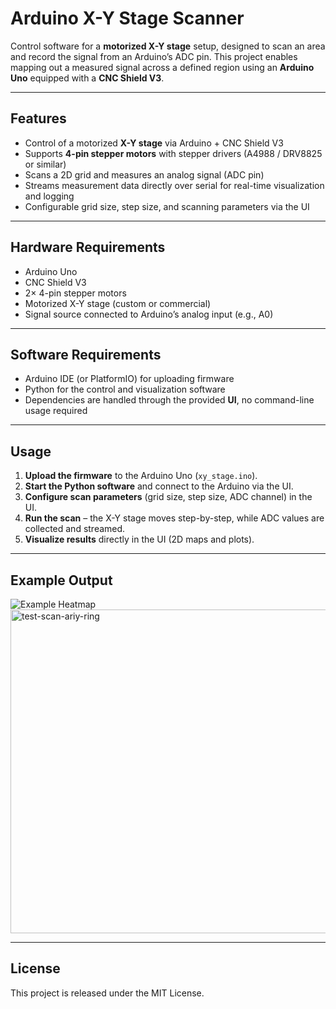 # Arduino X-Y Stage Scanner

Control software for a **motorized X-Y stage** setup, designed to scan an area and record the signal from an Arduino’s ADC pin. This project enables mapping out a measured signal across a defined region using an **Arduino Uno** equipped with a **CNC Shield V3**.

---

## Features

- Control of a motorized **X-Y stage** via Arduino + CNC Shield V3  
- Supports **4-pin stepper motors** with stepper drivers (A4988 / DRV8825 or similar)  
- Scans a 2D grid and measures an analog signal (ADC pin)  
- Streams measurement data directly over serial for real-time visualization and logging  
- Configurable grid size, step size, and scanning parameters via the UI  

---

## Hardware Requirements

- Arduino Uno  
- CNC Shield V3  
- 2× 4-pin stepper motors 
- Motorized X-Y stage (custom or commercial)  
- Signal source connected to Arduino’s analog input (e.g., A0)  

---

## Software Requirements

- Arduino IDE (or PlatformIO) for uploading firmware  
- Python for the control and visualization software  
- Dependencies are handled through the provided **UI**, no command-line usage required  

---

## Usage

1. **Upload the firmware** to the Arduino Uno (`xy_stage.ino`).  
2. **Start the Python software** and connect to the Arduino via the UI.  
3. **Configure scan parameters** (grid size, step size, ADC channel) in the UI.  
4. **Run the scan** – the X-Y stage moves step-by-step, while ADC values are collected and streamed.  
5. **Visualize results** directly in the UI (2D maps and plots).  

---

## Example Output

![Example Heatmap](docs/example_heatmap.png)  
<img width="641" height="518" alt="test-scan-ariy-ring" src="https://github.com/user-attachments/assets/2c3ab573-47e4-4f91-a8dd-d930a072995d" />


---

## License

This project is released under the MIT License.  
